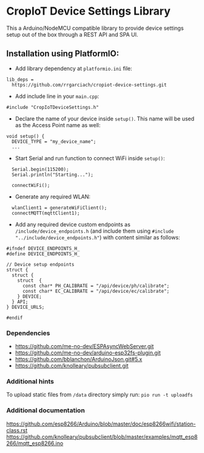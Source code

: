 # CropIoT Device Settings Library

This a Arduino/NodeMCU compatible library to provide device settings setup out of the box through a REST API and SPA UI.

## Installation using PlatformIO:
- Add library dependency at `platformio.ini` file:
```
lib_deps =
  https://github.com/rrgarciach/cropiot-device-settings.git
```
- Add include line in your `main.cpp`:
```
#include "CropIoTDeviceSettings.h"
```
- Declare the name of your device inside `setup()`. This name will be used as the Access Point name as well:
```
void setup() {
  DEVICE_TYPE = "my_device_name";
  ...
```
- Start Serial and run function to connect WiFi inside `setup()`:
```
  Serial.begin(115200);
  Serial.println("Starting...");

  connectWiFi();
```
- Generate any required WLAN:
```
  wlanClient1 = generateWiFiClient();
  connectMQTT(mqttClient1);
```
- Add any required device custom endpoints as `/include/device_endpoints.h`
(and include them using `#include "../include/device_endpoints.h"`) with content similar as follows:
```
#ifndef DEVICE_ENDPOINTS_H_
#define DEVICE_ENDPOINTS_H_

// Device setup endpoints
struct {
  struct {
    struct  {
      const char* PH_CALIBRATE = "/api/device/ph/calibrate";
      const char* EC_CALIBRATE = "/api/device/ec/calibrate";
    } DEVICE;
  } API;
} DEVICE_URLS;

#endif
```

### Dependencies

- https://github.com/me-no-dev/ESPAsyncWebServer.git
- https://github.com/me-no-dev/arduino-esp32fs-plugin.git
- https://github.com/bblanchon/ArduinoJson.git#5.x
- https://github.com/knolleary/pubsubclient.git

### Additional hints
To upload static files from `/data` directory simply run:
`pio run -t uploadfs`

### Additional documentation
https://github.com/esp8266/Arduino/blob/master/doc/esp8266wifi/station-class.rst
https://github.com/knolleary/pubsubclient/blob/master/examples/mqtt_esp8266/mqtt_esp8266.ino
